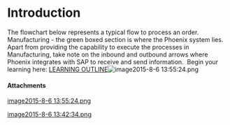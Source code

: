 # Introduction

The flowchart below represents a typical flow to process an order. Manufacturing - the green boxed section is where the Phoenix system lies. Apart from providing the capability to execute the processes in Manufacturing, take note on the inbound and outbound arrows where Phoenix integrates with SAP to receive and send information. 
Begin your learning here: 
[LEARNING OUTLINE](/iFactory-JGP-MES/iFactory-JGP-MES-Home/iFactory-JGP-MS/LEARNING-OUTLINE.md)![image2015-8-6 13:55:24.png](/.attachments/29920198.png)








#### Attachments

[image2015-8-6 13:55:24.png](/.attachments/29920198.png)
[image2015-8-6 13:42:34.png](/.attachments/29920199.png)
